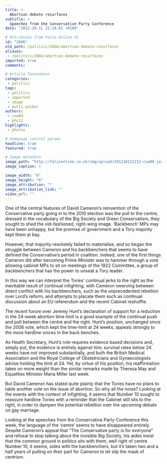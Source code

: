 ```yaml
---
title: >
  Abortion debate resurfaces
subtitle: >
  Speeches from the Conservative Party Conference
date: "2012-10-11 21:14:01 +0100"

# Attributes from Felix Online V1
id: "2666"
old_path: /politics/2666/abortion-debate-resurfaces
aliases:
 - /politics/2666/abortion-debate-resurfaces
imported: true
comments:

# Article Taxonomies
categories:
 - politics
tags:
 - politics
 - imported
 - image
 - multi-author
authors:
 - csw09
 - phc11
highlights:
 - photos

# Homepage control params
headline: true
featured: true

# Image metadata
image_path: "http://felixonline.co.uk/img/upload/201210112212-csw09-jeremy-hunt-011.jpg"
image_caption: >

image_width: "0"
image_height: "0"
image_attribution: ""
image_attribution_link: ""
video_url: ""
---
```


One of the central features of David Cameron’s reinvention of the Conservative party going in to the 2010 election was the pull to the centre; dressed in the vocabulary of the Big Society and Green Conservatism, they sought to shed the old-fashioned, right-wing image. ‘Backbench’ MPs may have been unhappy, but the promise of government and a Tory majority kept them at bay.

However, that majority resolutely failed to materialise, and so began the struggle between Cameron and his backbenchers that seems to have defined the Conservative’s period in coalition. Indeed, one of the first things Cameron did after becoming Prime Minister was to hammer through a vote allowing cabinet MPs to sit on meetings of the 1922 Committee, a group of backbenchers that has the power to unseat a Tory leader.

In this way we can interpret the Tories’ continual jerks to the right as the inevitable result of continual infighting, with Cameron swerving between direct conflict with his backbenchers, such as the unprecedented rebellion over Lord’s reform, and attempts to placate them such as continual discussion about an EU referendum and the recent Cabinet reshuffle.

The recent furore over Jeremy Hunt’s declaration of support for a reduction in the 24-week abortion time limit is a good example of the continual push and pull between the centre and the right. Hunt’s position, unchanged since the 2008 vote, which kept the time-limit at 24 weeks, appeals strongly to the more hardline voices in the back benches.

As Health Secretary, Hunt’s role requires evidence based decisions and, simply put, the evidence is entirely against him; survival rates below 24 weeks have not improved substantially, and both the British Medical Association and the Royal College of Obstetricians and Gynaecologists advise holding the limit at 24. Yet, by virtue of his position, his reaffirmation takes on more weight than the similar remarks made by Theresa May and Equalities Minister Maria Miller last week.

But David Cameron has stated quite plainly that the Tories have no plans to table another vote on the issue of abortion. So why all the noise? Looking at the events with the context of infighting, it seems that Number 10 sought to reassure hardline Tories with a reminder that the Cabinet still sits to the right, in order to dampen the potential rebellion over the upcoming debate on gay marriage.

Looking at the speeches from the Conservative Party Conference this week, the language of the ‘centre’ seems to have disappeared entirely. Despite Cameron’s appeal that “The Conservative party is for everyone” and refusal to stop talking about the invisible Big Society, his aides insist that the common ground in politics sits with them, well right of centre. Number 10, it seems, sides with the backbenchers, but it’s taken two and a half years of pulling on their part for Cameron to let slip the mask of centrism.
